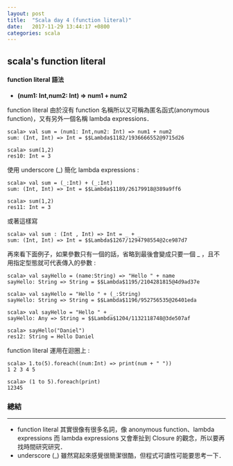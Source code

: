 ```yaml
---
layout: post
title:  "Scala day 4 (function literal)"
date:   2017-11-29 13:44:17 +0800
categories: scala
---
```


## scala's function literal
#### function literal 語法
* **(num1: Int,num2: Int) => num1 + num2**  

function literal 由於沒有 function 名稱所以又可稱為匿名函式(anonymous function)，又有另外一個名稱 lambda expressions．

```console
scala> val sum = (num1: Int,num2: Int) => num1 + num2
sum: (Int, Int) => Int = $$Lambda$1182/1936666552@9715d26

scala> sum(1,2)
res10: Int = 3
```
使用 underscore (_) 簡化 lambda expressions : 
```console
scala> val sum = (_:Int) + (_:Int)
sum: (Int, Int) => Int = $$Lambda$1189/26179918@389a9ff6

scala> sum(1,2)
res11: Int = 3
```
或著這樣寫

```console
scala> val sum : (Int , Int) => Int = _ + _
sum: (Int, Int) => Int = $$Lambda$1267/1294798554@2ce987d7
```

再來看下面例子，如果參數只有一個的話，省略到最後會變成只要一個 _ ，且不用指定型態就可代表傳入的參數 :  

```console
scala> val sayHello = (name:String) => "Hello " + name
sayHello: String => String = $$Lambda$1195/2104281815@4d9ad37e

scala> val sayHello = "Hello " + (_:String)
sayHello: String => String = $$Lambda$1196/952756535@26401eda

scala> val sayHello = "Hello " + _
sayHello: Any => String = $$Lambda$1204/1132118748@3de507af

scala> sayHello("Daniel")
res12: String = Hello Daniel
```
function literal 運用在迴圈上 :  
```console
scala> 1.to(5).foreach((num:Int) => print(num + " "))
1 2 3 4 5

scala> (1 to 5).foreach(print)
12345
```


### 總結
- - -
* function literal 其實很像有很多名詞，像 anonymous function、lambda expressions 而 lambda expressions 又會牽扯到 Closure 的觀念，所以要再找時間研究研究．
* underscore (_) 雖然寫起來感覺很簡潔很酷，但程式可讀性可能要思考一下．




